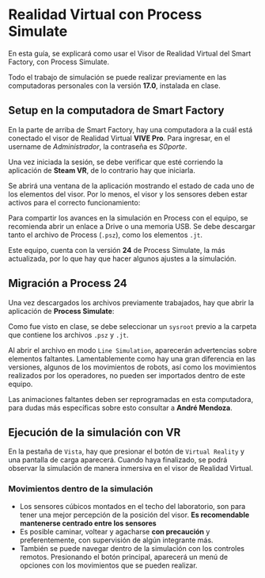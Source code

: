 # Realidad Virtual con Process Simulate
En esta guía, se explicará como usar el Visor de Realidad Virtual del Smart Factory, con Process Simulate.

Todo el trabajo de simulación se puede realizar previamente en las computadoras personales con la versión **17.0**, instalada en clase.

## Setup en la computadora de Smart Factory
En la parte de arriba de Smart Factory, hay una computadora a la cuál está conectado el visor de Realidad Virtual **VIVE Pro**.
Para ingresar, en el username de *Administrador*, la contraseña es *S0porte*.

Una vez iniciada la sesión, se debe verificar que esté corriendo la aplicación de **Steam VR**, de lo contrario hay que iniciarla.

Se abrirá una ventana de la aplicación mostrando el estado de cada uno de los elementos del visor. Por lo menos, el visor y los sensores deben estar activos para el correcto funcionamiento:

Para compartir los avances en la simulación en Process con el equipo, se recomienda abrir un enlace a Drive o una memoria USB. Se debe descargar tanto el archivo de Process (`.psz`), como los elementos `.jt`.

Este equipo, cuenta con la versión **24** de Process Simulate, la más actualizada, por lo que hay que hacer algunos ajustes a la simulación.

## Migración a Process 24
Una vez descargados los archivos previamente trabajados, hay que abrir la aplicación de **Process Simulate**:

Como fue visto en clase, se debe seleccionar un `sysroot` previo a la carpeta que contiene los archivos `.psz` y `.jt`.

Al abrir el archivo en modo `Line Simulation`, aparecerán advertencias sobre elementos faltantes. Lamentablemente como hay una gran diferencia en las versiones, algunos de los movimientos de robots, así como los movimientos realizados por los operadores, no pueden ser importados dentro de este equipo.

Las animaciones faltantes deben ser reprogramadas en esta computadora, para dudas más específicas sobre esto consultar a **André Mendoza**.

## Ejecución de la simulación con VR

En la pestaña de `Vista`, hay que presionar el botón de `Virtual Reality` y una pantalla de carga aparecerá. Cuando haya finalizado, se podrá observar la simulación de manera inmersiva en el visor de Realidad Virtual.

### Movimientos dentro de la simulación

- Los sensores cúbicos montados en el techo del laboratorio, son para tener una mejor percepción de la posición del visor. **Es recomendable mantenerse centrado entre los sensores**
- Es posible caminar, voltear y agacharse **con precaución** y preferentemente, con supervisión de algún integrante más.
- También se puede navegar dentro de la simulación con los controles remotos. Presionando el botón principal, aparecerá un menú de opciones con los movimientos que se pueden realizar.

